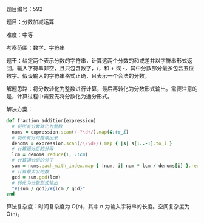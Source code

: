题目编号：592

题目：分数加减运算

难度：中等

考察范围：数学、字符串

题干：给定两个表示分数的字符串，计算这两个分数的和或差并以字符串形式返回。输入字符串非空，且只包含数字，/，和 + 或 -，其中分数部分最多包含五位数字。假设输入的字符串格式正确，且表示一个合法的分数。

解题思路：将分数转化为整数进行计算，最后再转化为分数形式输出。需要注意的是，计算过程中需要先将分数化为通分形式。

解决方案：

```ruby
def fraction_addition(expression)
  # 将所有分数转化为整数
  nums = expression.scan(/-?\d+/).map(&:to_i)
  # 将所有分母提取出来
  denoms = expression.scan(/\/\d+/).map { |s| s[1..-1].to_i }
  # 计算通分后的分母
  lcm = denoms.reduce(1, :lcm)
  # 计算通分后的分子
  sum = nums.each_with_index.map { |num, i| num * lcm / denoms[i] }.reduce(:+)
  # 计算最大公约数
  gcd = sum.gcd(lcm)
  # 转化为分数形式输出
  "#{sum / gcd}/#{lcm / gcd}"
end
```

算法复杂度：时间复杂度为 O(n)，其中 n 为输入字符串的长度。空间复杂度为 O(n)。